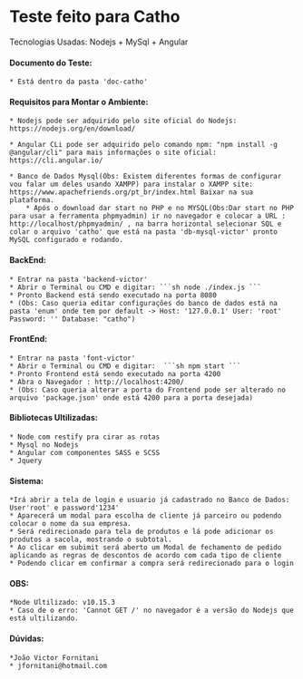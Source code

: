 # Teste feito para Catho
Tecnologias Usadas: Nodejs + MySql + Angular

#### Documento do Teste:
	* Está dentro da pasta 'doc-catho'


#### Requisitos para Montar o Ambiente:
	* Nodejs pode ser adquirido pelo site oficial do Nodejs: https://nodejs.org/en/download/

	* Angular CLi pode ser adquirido pelo comando npm: "npm install -g @angular/cli" para mais informações o site oficial: https://cli.angular.io/

	* Banco de Dados Mysql(Obs: Existem diferentes formas de configurar vou falar um deles usando XAMPP) para instalar o XAMPP site: https://www.apachefriends.org/pt_br/index.html Baixar na sua plataforma.
		* Após o download dar start no PHP e no MYSQL(Obs:Dar start no PHP para usar a ferramenta phpmyadmin) ir no navegador e colocar a URL : http://localhost/phpmyadmin/ , na barra horizontal selecionar SQL e colar o arquivo 'catho' que está na pasta 'db-mysql-victor' pronto MySQL configurado e rodando. 


#### BackEnd:
	* Entrar na pasta 'backend-victor' 
	* Abrir o Terminal ou CMD e digitar: ```sh node ./index.js ```
	* Pronto Backend está sendo executado na porta 8080
	* (Obs: Caso queria editar configurações do banco de dados está na pasta 'enum' onde tem por default -> Host: '127.0.0.1' User: 'root' Password: '' Database: "catho")

#### FrontEnd:
	* Entrar na pasta 'font-victor'
	* Abrir o Terminal ou CMD e digitar:  ```sh npm start ```
	* Pronto Frontend está sendo executado na porta 4200
	* Abra o Navegador : http://localhost:4200/
	* (Obs: Caso queria alterar a porta do Frontend pode ser alterado no arquivo 'package.json' onde está 4200 para a porta desejada)


#### Bibliotecas Ultilizadas:
	* Node com restify pra cirar as rotas
	* Mysql no Nodejs
	* Angular com componentes SASS e SCSS
	* Jquery

#### Sistema:
	*Irá abrir a tela de login e usuario já cadastrado no Banco de Dados: User'root' e password'1234'
	* Aparecerá um modal para escolha de cliente já parceiro ou podendo colocar o nome da sua empresa.
	* Será redirecionado para tela de produtos e lá pode adicionar os produtos a sacola, mostrando o subtotal.
	* Ao clicar em subimit será aberto um Modal de fechamento de pedido aplicando as regras de descontos de acordo com cada tipo de cliente
	* Podendo clicar em confirmar a compra será redirecionado para o login

#### OBS:
	*Node Ultilizado: v10.15.3
	* Caso de o erro: 'Cannot GET /' no navegador é a versão do Nodejs que está ultilizando.

#### Dúvidas:
	*João Victor Fornitani
	* jfornitani@hotmail.com
